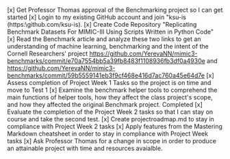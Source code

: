 [x] Get Professor Thomas approval of the Benchmarking project so I can get started 
[x] Login to my existing GitHub account and join "ksu-is (https:\github.com/ksu-is).
[x] Create Code Repository "Replicating Benchmark Datasets For MIMIC-III Using Scripts Written in Python Code"
[x] Read the Benchmark article and analyze these two links to get an understanding of machine learning, benchmarking and the intent of the Cornell Researchers' project https://github.com/YerevaNN/mimic3-benchmarks/commit/e70a7554bb5a39fb8483f1108936fb3df0a4930e and https://github.com/YerevaNN/mimic3-benchmarks/commit/59b5559141eb3f9cf468e416d7ac760a45e64d7e
[x] Assess completion of Project Week 1 Tasks so the project is on time and move to Test 1
[x] Examine the benchmark helper tools to comprehend the main functions of helper tools, how they affect the class project's scope, and how they affected the original Benchmark project. Completed
[x]  Evaluate the completion of the Project Week 2 tasks so that I can stay on course and take the second test.
[x] Create projectroadmap.md to stay in compliance with Project Week 2 tasks
[x]  Apply features from the Mastering Markdown cheatsheet in order to stay in compliance with Project Week tasks
[x] Ask Professor Thomas for a change in scope in order to produce an attainable project with time and resources avaialble. 
